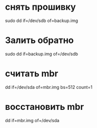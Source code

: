 # снять прошивку
sudo dd if=/dev/sdb of=backup.img

# Залить обратно
sudo dd if=backup.img of=/dev/sdb

# считать mbr
dd if=/dev/sda of=mbr.img bs=512 count=1
# восстановить mbr
dd if=mbr.img of=/dev/sda
